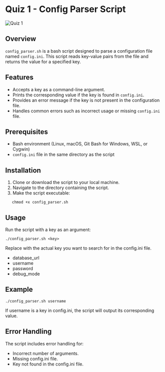 # Quiz 1 - Config Parser Script 

![Quiz 1](https://i.imgur.com/mC1stYP.png "Quiz 1")


## Overview
`config_parser.sh` is a bash script designed to parse a configuration file named `config.ini`. This script reads key-value pairs from the file and returns the value for a specified key.

## Features
- Accepts a key as a command-line argument.
- Prints the corresponding value if the key is found in `config.ini`.
- Provides an error message if the key is not present in the configuration file.
- Handles common errors such as incorrect usage or missing `config.ini` file.

## Prerequisites
- Bash environment (Linux, macOS, Git Bash for Windows, WSL, or Cygwin)
- `config.ini` file in the same directory as the script

## Installation
1. Clone or download the script to your local machine.
2. Navigate to the directory containing the script.
3. Make the script executable:
```
   chmod +x config_parser.sh
```

## Usage
Run the script with a key as an argument:
```
./config_parser.sh <key>
```
Replace <key> with the actual key you want to search for in the config.ini file.
- database_url
- username
- password
- debug_mode
  
## Example
```
./config_parser.sh username
```
If username is a key in config.ini, the script will output its corresponding value.

## Error Handling
The script includes error handling for:

- Incorrect number of arguments.
- Missing config.ini file.
- Key not found in the config.ini file.
